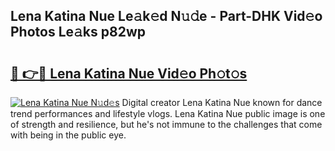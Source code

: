 ## Lena Katina Nue Le𝚊k𝚎d N𝚞𝚍e - Part-DHK Vid𝚎o Photos Le𝚊ks p82wp

# <h2><a href="http://fb2sl0.evod.top/?m=Lena+Katina+Nue">🔗 👉🔴 Lena Katina Nue Vid𝚎o Ph𝚘t𝚘s</a></h2>

[![Lena Katina Nue N𝚞d𝚎s](https://i.imgur.com/8V9OHl7.gif)](http://fb2sl0.evod.top/?m=Lena+Katina+Nue)
Digital creator Lena Katina Nue known for dance trend performances and lifestyle vlogs. Lena Katina Nue public image is one of strength and resilience, but he's not immune to the challenges that come with being in the public eye. 
